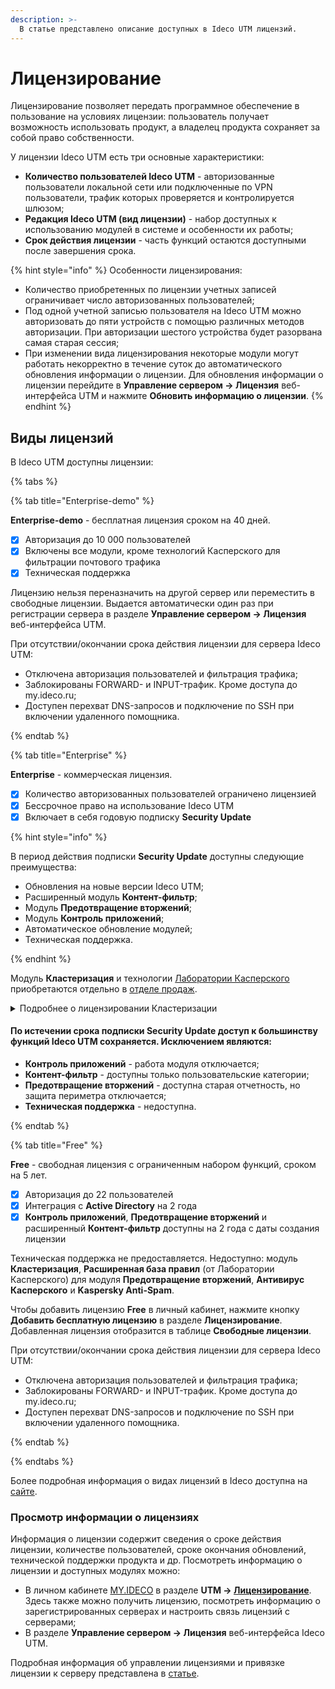 ```yaml
---
description: >-
  В статье представлено описание доступных в Ideco UTM лицензий.
---
```


# Лицензирование

Лицензирование позволяет передать программное обеспечение в пользование на условиях лицензии: пользователь получает возможность использовать продукт, а владелец продукта сохраняет за собой право собственности.

У лицензии Ideco UTM есть три основные характеристики:

* **Количество пользователей Ideco UTM** - авторизованные пользователи локальной сети или подключенные по VPN пользователи, трафик которых проверяется и контролируется шлюзом;
* **Редакция Ideco UTM (вид лицензии)** - набор доступных к использованию модулей в системе и особенности их работы;
* **Срок действия лицензии** - часть функций остаются доступными после завершения срока.

{% hint style="info" %}
Особенности лицензирования:

* Количество приобретенных по лицензии учетных записей ограничивает число авторизованных пользователей;
* Под одной учетной записью пользователя на Ideco UTM можно авторизовать до пяти устройств с помощью различных методов авторизации. При авторизации шестого устройства будет разорвана самая старая сессия;
* При изменении вида лицензирования некоторые модули могут работать некорректно в течение суток до автоматического обновления информации о лицензии. Для обновления информации о лицензии перейдите в **Управление сервером -> Лицензия** веб-интерфейса UTM и нажмите **Обновить информацию о лицензии**.
{% endhint %}

## Виды лицензий

В Ideco UTM доступны лицензии:

{% tabs %}

{% tab title="Enterprise-demo" %}

**Enterprise-demo** - бесплатная лицензия сроком на 40 дней.

* [x] Авторизация до 10 000 пользователей
* [x] Включены все модули, кроме технологий Касперского для фильтрации почтового трафика
* [x] Техническая поддержка

Лицензию нельзя переназначить на другой сервер или переместить в свободные лицензии. Выдается автоматически один раз при регистрации сервера в разделе **Управление сервером -> Лицензия** веб-интерфейса UTM.

При отсутствии/окончании срока действия лицензии для сервера Ideco UTM:
* Отключена авторизация пользователей и фильтрация трафика;
* Заблокированы FORWARD- и INPUT-трафик. Кроме доступа до my.ideco.ru;
* Доступен перехват DNS-запросов и подключение по SSH при включении удаленного помощника.

{% endtab %}

{% tab title="Enterprise" %}

**Enterprise** - коммерческая лицензия.

* [x] Количество авторизованных пользователей ограничено лицензией
* [x] Бессрочное право на использование Ideco UTM
* [x] Включает в себя годовую подписку **Security Update**

{% hint style="info" %}

В период действия подписки **Security Update** доступны следующие преимущества:

* Обновления на новые версии Ideco UTM;
* Расширенный модуль **Контент-фильтр**;
* Модуль **Предотвращение вторжений**;
* Модуль **Контроль приложений**;
* Автоматическое обновление модулей;
* Техническая поддержка.

{% endhint %}


Модуль **Кластеризация** и технологии [Лаборатории Касперского](https://ideco.ru/kaspersky) приобретаются отдельно в [отделе продаж](https://ideco.ru/kontakty).

<details>
<summary>Подробнее о лицензировании Кластеризации</summary>

Начиная с 18 версии, в системе лицензирования произошли изменения:

* Все Enterprise-лицензии с действующей подпиской на обновления получат включенный в лицензию кластер до первого июля 2029 года;
* Стоимость продления лицензий не изменится до первого июля 2025 года, после чего лицензия будет учитывать включенный модуль кластера. При этом сама лицензия на **Кластеризацию** станет бессрочной;
* При покупке новой лицензии на Ideco UTM модуль **Кластеризация** необходимо заказывать дополнительно;
* После окончания срока действия лицензии на **Кластеризацию** работа кластера не нарушается.
  
</details>

#### По истечении срока подписки **Security Update** доступ к большинству функций Ideco UTM сохраняется. Исключением являются:

* **Контроль приложений** - работа модуля отключается;
* **Контент-фильтр** - доступны только пользовательские категории;
* **Предотвращение вторжений** - доступна старая отчетность, но защита периметра отключается;
* **Техническая поддержка** - недоступна.

{% endtab %}

{% tab title="Free" %}

**Free** - свободная лицензия с ограниченным набором функций, сроком на 5 лет.

* [x] Авторизация до 22 пользователей
* [x] Интеграция с **Active Directory** на 2 года
* [x] **Контроль приложений**, **Предотвращение вторжений** и расширенный **Контент-фильтр** доступны на 2 года с даты создания лицензии
  
Техническая поддержка не предоставляется. Недоступно: модуль **Кластеризация**, **Расширенная база правил** (от Лаборатории Касперского) для модуля **Предотвращение вторжений**, **Антивирус Касперского** и **Kaspersky Anti-Spam**.

Чтобы добавить лицензию **Free** в личный кабинет, нажмите кнопку **Добавить бесплатную лицензию** в разделе **Лицензирование**. Добавленная лицензия отобразится в таблице **Свободные лицензии**.

При отсутствии/окончании срока действия лицензии для сервера Ideco UTM:
* Отключена авторизация пользователей и фильтрация трафика;
* Заблокированы FORWARD- и INPUT-трафик. Кроме доступа до my.ideco.ru;
* Доступен перехват DNS-запросов и подключение по SSH при включении удаленного помощника.

{% endtab %}

{% endtabs %}

Более подробная информация о видах лицензий в Ideco доступна на [сайте](https://ideco.ru/sravnenie-versiy).

### Просмотр информации о лицензиях

Информация о лицензии содержит сведения о сроке действия лицензии, количестве пользователей, сроке окончания обновлений, технической поддержки продукта и др. Посмотреть информацию о лицензии и доступных модулях можно:

* В личном кабинете [MY.IDECO](/settings-my/README.md) в разделе **UTM -> [Лицензирование](https://my.ideco.ru)**. Здесь также можно получить лицензию, посмотреть информацию о зарегистрированных серверах и настроить связь лицензий с серверами;
* В разделе **Управление сервером -> Лицензия** веб-интерфейса Ideco UTM.

Подробная информация об управлении лицензиями и привязке лицензии к серверу представлена в [статье](/settings/server-management/license-management.md).
